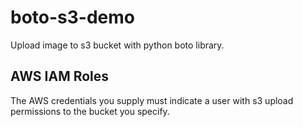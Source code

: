 # boto-s3-demo
Upload image to s3 bucket with python boto library.

## AWS IAM Roles
The AWS credentials you supply must indicate a user with s3 upload permissions to the bucket you specify. 

